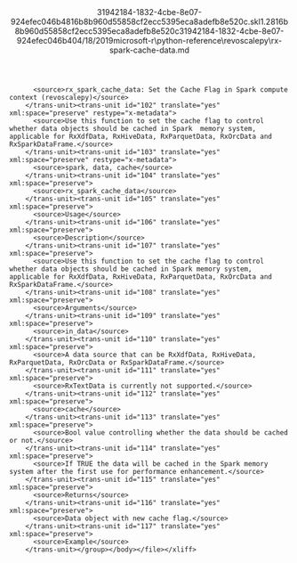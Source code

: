<?xml version="1.0"?><xliff version="1.2" xmlns="urn:oasis:names:tc:xliff:document:1.2" xmlns:xsi="http://www.w3.org/2001/XMLSchema-instance" xsi:schemaLocation="urn:oasis:names:tc:xliff:document:1.2 xliff-core-1.2-transitional.xsd"><file datatype="xml" original="rx-spark-cache-data.md" source-language="en-US" target-language="en-US"><header><tool tool-id="mdxliff" tool-name="mdxliff" tool-version="1.0-d1654b2" tool-company="Microsoft" /><xliffext:skl_file_name xmlns:xliffext="urn:microsoft:content:schema:xliffextensions">31942184-1832-4cbe-8e07-924efec046b4816b8b960d55858cf2ecc5395eca8adefb8e520c.skl</xliffext:skl_file_name><xliffext:version xmlns:xliffext="urn:microsoft:content:schema:xliffextensions">1.2</xliffext:version><xliffext:ms.openlocfilehash xmlns:xliffext="urn:microsoft:content:schema:xliffextensions">816b8b960d55858cf2ecc5395eca8adefb8e520c</xliffext:ms.openlocfilehash><xliffext:ms.sourcegitcommit xmlns:xliffext="urn:microsoft:content:schema:xliffextensions">31942184-1832-4cbe-8e07-924efec046b4</xliffext:ms.sourcegitcommit><xliffext:ms.lasthandoff xmlns:xliffext="urn:microsoft:content:schema:xliffextensions">04/18/2019</xliffext:ms.lasthandoff><xliffext:ms.openlocfilepath xmlns:xliffext="urn:microsoft:content:schema:xliffextensions">microsoft-r\python-reference\revoscalepy\rx-spark-cache-data.md</xliffext:ms.openlocfilepath></header><body><group id="content" extype="content"><trans-unit id="101" translate="yes" xml:space="preserve" restype="x-metadata">
          <source>rx_spark_cache_data: Set the Cache Flag in Spark compute context (revoscalepy)</source>
        </trans-unit><trans-unit id="102" translate="yes" xml:space="preserve" restype="x-metadata">
          <source>Use this function to set the cache flag to control whether data objects should be cached in Spark  memory system, applicable for RxXdfData, RxHiveData, RxParquetData, RxOrcData and RxSparkDataFrame.</source>
        </trans-unit><trans-unit id="103" translate="yes" xml:space="preserve" restype="x-metadata">
          <source>spark, data, cache</source>
        </trans-unit><trans-unit id="104" translate="yes" xml:space="preserve">
          <source>rx_spark_cache_data</source>
        </trans-unit><trans-unit id="105" translate="yes" xml:space="preserve">
          <source>Usage</source>
        </trans-unit><trans-unit id="106" translate="yes" xml:space="preserve">
          <source>Description</source>
        </trans-unit><trans-unit id="107" translate="yes" xml:space="preserve">
          <source>Use this function to set the cache flag to control whether data objects should be cached in Spark memory system, applicable for RxXdfData, RxHiveData, RxParquetData, RxOrcData and RxSparkDataFrame.</source>
        </trans-unit><trans-unit id="108" translate="yes" xml:space="preserve">
          <source>Arguments</source>
        </trans-unit><trans-unit id="109" translate="yes" xml:space="preserve">
          <source>in_data</source>
        </trans-unit><trans-unit id="110" translate="yes" xml:space="preserve">
          <source>A data source that can be RxXdfData, RxHiveData, RxParquetData, RxOrcData or RxSparkDataFrame.</source>
        </trans-unit><trans-unit id="111" translate="yes" xml:space="preserve">
          <source>RxTextData is currently not supported.</source>
        </trans-unit><trans-unit id="112" translate="yes" xml:space="preserve">
          <source>cache</source>
        </trans-unit><trans-unit id="113" translate="yes" xml:space="preserve">
          <source>Bool value controlling whether the data should be cached or not.</source>
        </trans-unit><trans-unit id="114" translate="yes" xml:space="preserve">
          <source>If TRUE the data will be cached in the Spark memory system after the first use for performance enhancement.</source>
        </trans-unit><trans-unit id="115" translate="yes" xml:space="preserve">
          <source>Returns</source>
        </trans-unit><trans-unit id="116" translate="yes" xml:space="preserve">
          <source>Data object with new cache flag.</source>
        </trans-unit><trans-unit id="117" translate="yes" xml:space="preserve">
          <source>Example</source>
        </trans-unit></group></body></file></xliff>